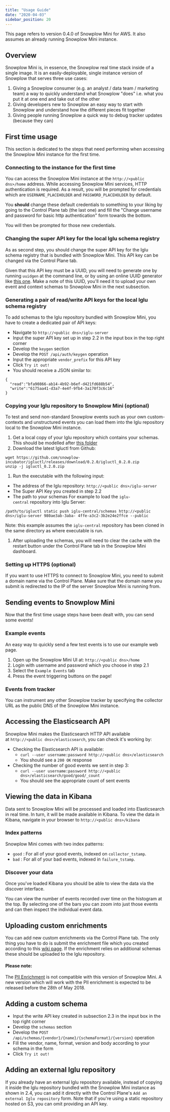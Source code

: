```yaml
---
title: "Usage Guide"
date: "2020-04-03"
sidebar_position: 20
---
```


This page refers to version 0.4.0 of Snowplow Mini for AWS. It also assumes an already running Snowplow Mini instance.

## Overview

Snowplow Mini is, in essence, the Snowplow real time stack inside of a single image. It is an easily-deployable, single instance version of Snowplow that serves three use cases:

1. Giving a Snowplow consumer (e.g. an analyst / data team / marketing team) a way to quickly understand what Snowplow "does" i.e. what you put it at one end and take out of the other
2. Giving developers new to Snowplow an easy way to start with Snowplow and understand how the different pieces fit together
3. Giving people running Snowplow a quick way to debug tracker updates (because they can)

## First time usage

This section is dedicated to the steps that need performing when accessing the Snowplow Mini instance for the first time.

### Connecting to the instance for the first time

You can access the Snowplow Mini instance at the `http://<public dns>/home` address. While accessing Snowplow Mini services, HTTP authentication is required. As a result, you will be prompted for credentials which are `USERNAME_PLACEHOLDER` and `PASSWORD_PLACEHOLDER` by default.

You **should** change these default credentials to something to your liking by going to the Control Plane tab (the last one) and fill the "Change username and password for basic http authentication" form towards the bottom.

You will then be prompted for those new credentials.

### Changing the super API key for the local Iglu schema registry

As as second step, you should change the super API key for the Iglu schema registry that is bundled with Snowplow Mini. This API key can be changed via the Control Plane tab.

Given that this API key must be a UUID, you will need to generate one by running `uuidgen` at the command line, or by using an online UUID generator like [this one](https://www.uuidgenerator.net/). Make a note of this UUID, you'll need it to upload your own event and context schemas to Snowplow Mini in the next subsection.

### Generating a pair of read/write API keys for the local Iglu schema registry

To add schemas to the Iglu repository bundled with Snowplow Mini, you have to create a dedicated pair of API keys:

- Navigate to `http://<public dns>/iglu-server`
- Input the super API key set up in step 2.2 in the input box in the top right corner
- Develop the `keygen` section
- Develop the `POST /api/auth/keygen` operation
- Input the appropriate `vendor_prefix` for this API key
- Click `Try it out!`
- You should receive a JSON similar to:

```
{
  "read":"bfa90866-ab14-4b92-b6ef-d421fd688b54",
  "write":"6175aa41-d3a7-4e4f-9fb4-3a170f3c6c16"
}
```

### Copying your Iglu repository to Snowplow Mini (optional)

To test and send non-standard Snowplow events such as your own custom-contexts and unstructured events you can load them into the Iglu repository local to the Snowplow Mini instance.

1. Get a local copy of your Iglu repository which contains your schemas. This should be modelled after [this folder](https://github.com/snowplow/iglu-central/tree/master/schemas)
2. Download the latest Igluctl from Github:

```
wget https://github.com/snowplow-incubator/igluctl/releases/download/0.2.0/igluctl_0.2.0.zip
unzip -j igluctl_0.2.0.zip
```

1. Run the executable with the following input:

- The address of the Iglu repository: `http://<public dns>/iglu-server`
- The Super API Key you created in step 2.2
- The path to your schemas For example to load the `iglu-central` repository into Iglu Server:

```
/path/to/igluctl static push iglu-central/schemas http://<public dns>/iglu-server 980ae3ab-3aba- 4ffe-a3c2-3b2e24e2ffce --public
```

Note: this example assumes the `iglu-central` repository has been cloned in the same directory as where executable is run.

1. After uploading the schemas, you will need to clear the cache with the restart button under the Control Plane tab in the Snowplow Mini dashboard.

### Setting up HTTPS (optional)

If you want to use HTTPS to connect to Snowplow Mini, you need to submit a domain name via the Control Plane. Make sure that the domain name you submit is redirected to the IP of the server Snowplow Mini is running from.

## Sending events to Snowplow Mini

Now that the first time usage steps have been dealt with, you can send some events!

### Example events

An easy way to quickly send a few test events is to use our example web page.

1. Open up the Snowplow Mini UI at: `http://<public dns>/home`
2. Login with username and password which you choose in step 2.1
3. Select the `Example Events` tab
4. Press the event triggering buttons on the page!

### Events from tracker

You can instrument any other Snowplow tracker by specifying the collector URL as the public DNS of the Snowplow Mini instance.

## Accessing the Elasticsearch API

Snowplow Mini makes the Elasticsearch HTTP API available at `http://<public dns>/elasticsearch`, you can check it's working by:

- Checking the Elasticsearch API is available:
  - `curl --user username:password http://<public dns>/elasticsearch`
  - You should see a `200 OK` response
- Checking the number of good events we sent in step 3:
  - `curl --user username:password http://<public dns>/elasticsearch/good/good/_count`
  - You should see the appropriate count of sent events

## Viewing the data in Kibana

Data sent to Snowplow Mini will be processed and loaded into Elasticsearch in real time. In turn, it will be made available in Kibana. To view the data in Kibana, navigate in your browser to `http://<public dns>/kibana`

### Index patterns

Snowplow Mini comes with two index patterns:

- `good` : For all of your good events, indexed on `collector_tstamp`.
- `bad` : For all of your bad events, indexed in `failure_tstamp`.

### Discover your data

Once you've loaded Kibana you should be able to view the data via the discover interface.

You can view the number of events recorded over time on the histogram at the top. By selecting one of the bars you can zoom into just those events and can then inspect the individual event data.

## Uploading custom enrichments

You can add new custom enrichments via the Control Plane tab. The only thing you have to do is submit the enrichment file which you created according to this [wiki page](https://github.com/snowplow/snowplow/wiki/Configurable-enrichments). If the enrichment relies on additional schemas these should be uploaded to the Iglu repository.

#### [](https://github.com/snowplow/snowplow-mini/wiki/Usage-guide---0.4.0#please-note)Please note:

The [PII Enrichment](https://github.com/snowplow/snowplow/wiki/PII-pseudonymization-enrichment) is not compatible with this version of Snowplow Mini. A new version which will work with the PII enrichment is expected to be released before the 28th of May 2018.

## Adding a custom schema

- Input the write API key created in subsection 2.3 in the input box in the top right corner
- Develop the `schemas` section
- Develop the `POST /api/schemas/{vendor}/{name}/{schemaFormat}/{version}` operation
- Fill the vendor, name, format, version and body according to your schema in the form
- Click `Try it out!`

## Adding an external Iglu repository

If you already have an external Iglu repository available, instead of copying it inside the Iglu repository bundled with the Snowplow Mini instance as shown in 2.4, you can add it directly with the Control Plane's `Add an external Iglu repository` form. Note that if you're using a static repository hosted on S3, you can omit providing an API key.
